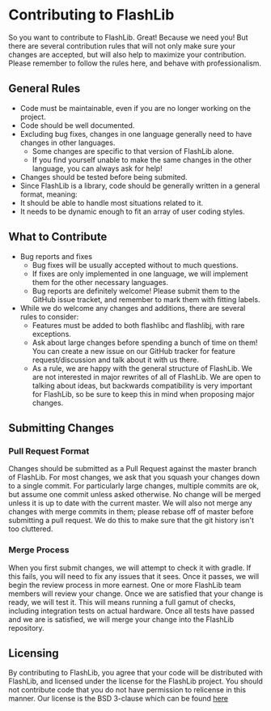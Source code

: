 # Contributing to FlashLib

So you want to contribute to FlashLib. Great! Because we need you! But there are several contribution rules that will not only 
make sure your changes are accepted, but will also help to maximize your contribution. Please remember to follow the rules here, 
and behave with professionalism.


## General Rules

- Code must be maintainable, even if you are no longer working on the project.
- Code should be well documented.
- Excluding bug fixes, changes in one language generally need to have changes in other languages.
  - Some changes are specific to that version of FlashLib alone.
  - If you find yourself unable to make the same changes in the other language, you can always ask for help!
 - Changes should be tested before being submited.
 - Since FlashLib is a library, code should be generally written in a general format, meaning:
  - It should be able to handle most situations related to it.
  - It needs to be dynamic enough to fit an array of user coding styles.

## What to Contribute

- Bug reports and fixes
  - Bug fixes will be usually accepted without to much questions.
  - If fixes are only implemented in one language, we will implement them for the other necessary languages. 
  - Bug reports are definitely welcome! Please submit them to the GitHub issue tracket, and remember to mark them with
    fitting labels.
- While we do welcome any changes and additions, there are several rules to consider:
  - Features must be added to both flashlibc and flashlibj, with rare exceptions.
  - Ask about large changes before spending a bunch of time on them! You can create a new issue on our GitHub tracker for 
    feature request/discussion and talk about it with us there.
  - As a rule, we are happy with the general structure of FlashLib. We are not interested in major rewrites of all of FlashLib. 
    We are open to talking about ideas, but backwards compatibility is very important for FlashLib, so be sure to keep this in 
    mind when proposing major changes.

## Submitting Changes

### Pull Request Format

Changes should be submitted as a Pull Request against the master branch of FlashLib. For most changes, we ask that you squash your 
changes down to a single commit. For particularly large changes, multiple commits are ok, but assume one commit unless asked otherwise. 
No change will be merged unless it is up to date with the current master. We will also not merge any changes with merge commits in them;
please rebase off of master before submitting a pull request. We do this to make sure that the git history isn't too cluttered.

### Merge Process

When you first submit changes, we will attempt to check it with gradle. If this fails, you will need to fix any issues that it sees. 
Once it passes, we will begin the review process in more earnest. One or more FlashLib team members will review your change. Once we 
are satisfied that your change is ready, we will test it. This will means running a full gamut of checks, including integration tests 
on actual hardware. Once all tests have passed and we are is satisfied, we will merge your change into the FlashLib repository.

## Licensing

By contributing to FlashLib, you agree that your code will be distributed with FlashLib, and licensed under the license for the FlashLib 
project. You should not contribute code that you do not have permission to relicense in this manner. 
Our license is the BSD 3-clause which can be found [here](LICENSE.md)

